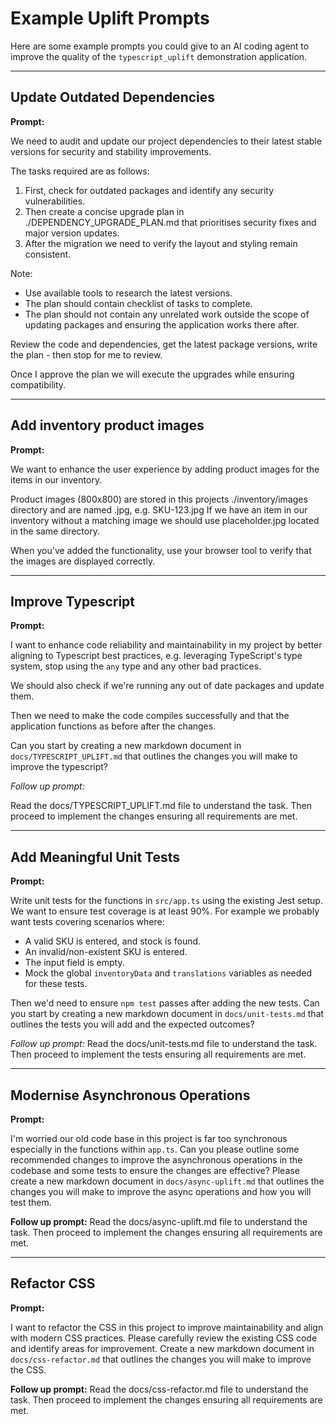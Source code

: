 # Example Uplift Prompts

Here are some example prompts you could give to an AI coding agent to improve the quality of the `typescript_uplift` demonstration application.

---

## Update Outdated Dependencies

**Prompt:**

We need to audit and update our project dependencies to their latest stable versions for security and stability improvements.

The tasks required are as follows:

1. First, check for outdated packages and identify any security vulnerabilities.
2. Then create a concise upgrade plan in ./DEPENDENCY_UPGRADE_PLAN.md that prioritises security fixes and major version updates.
3. After the migration we need to verify the layout and styling remain consistent.

Note:

- Use available tools to research the latest versions.
- The plan should contain checklist of tasks to complete.
- The plan should not contain any unrelated work outside the scope of updating packages and ensuring the application works there after.

Review the code and dependencies, get the latest package versions, write the plan - then stop for me to review.

Once I approve the plan we will execute the upgrades while ensuring compatibility.

---

## Add inventory product images

**Prompt:**

We want to enhance the user experience by adding product images for the items in our inventory.

Product images (800x800) are stored in this projects ./inventory/images directory and are named <SKU>.jpg, e.g. SKU-123.jpg
If we have an item in our inventory without a matching image we should use placeholder.jpg located in the same directory.

When you've added the functionality, use your browser tool to verify that the images are displayed correctly.

---

## Improve Typescript

**Prompt:**

I want to enhance code reliability and maintainability in my project by better aligning to Typescript best practices, e.g. leveraging TypeScript's type system, stop using the `any` type and any other bad practices.

We should also check if we're running any out of date packages and update them.

Then we need to make the code compiles successfully and that the application functions as before after the changes.

Can you start by creating a new markdown document in `docs/TYPESCRIPT_UPLIFT.md` that outlines the changes you will make to improve the typescript?

*Follow up prompt:*

Read the docs/TYPESCRIPT_UPLIFT.md file to understand the task. Then proceed to implement the changes ensuring all requirements are met.

---

## Add Meaningful Unit Tests

**Prompt:**

Write unit tests for the functions in `src/app.ts` using the existing Jest setup. We want to ensure test coverage is at least 90%.
For example we probably want tests covering scenarios where:

- A valid SKU is entered, and stock is found.
- An invalid/non-existent SKU is entered.
- The input field is empty.
- Mock the global `inventoryData` and `translations` variables as needed for these tests.

Then we'd need to ensure `npm test` passes after adding the new tests.
Can you start by creating a new markdown document in `docs/unit-tests.md` that outlines the tests you will add and the expected outcomes?

*Follow up prompt:*
Read the docs/unit-tests.md file to understand the task. Then proceed to implement the tests ensuring all requirements are met.

---

## Modernise Asynchronous Operations

**Prompt:**

I'm worried our old code base in this project is far too synchronous especially in the functions within `app.ts`.
Can you please outline some recommended changes to improve the asynchronous operations in the codebase and some tests to ensure the changes are effective?
Please create a new markdown document in `docs/async-uplift.md` that outlines the changes you will make to improve the async operations and how you will test them.

**Follow up prompt:**
Read the docs/async-uplift.md file to understand the task. Then proceed to implement the changes ensuring all requirements are met.

---

## Refactor CSS

**Prompt:**

I want to refactor the CSS in this project to improve maintainability and align with modern CSS practices.
Please carefully review the existing CSS code and identify areas for improvement.
Create a new markdown document in `docs/css-refactor.md` that outlines the changes you will make to improve the CSS.

**Follow up prompt:**
Read the docs/css-refactor.md file to understand the task. Then proceed to implement the changes ensuring all requirements are met.
